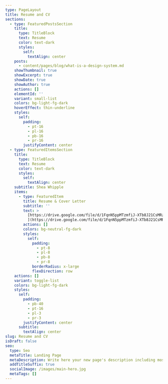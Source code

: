 ```yaml
---
type: PageLayout
title: Resume and CV
sections:
  - type: FeaturedPostsSection
    title:
      type: TitleBlock
      text: Resume
      color: text-dark
      styles:
        self:
          textAlign: center
    posts:
      - content/pages/blog/what-is-a-design-system.md
    showThumbnail: true
    showExcerpt: true
    showDate: true
    showAuthor: true
    actions: []
    elementId: ''
    variant: small-list
    colors: bg-light-fg-dark
    hoverEffect: thin-underline
    styles:
      self:
        padding:
          - pt-16
          - pl-16
          - pb-16
          - pr-16
        justifyContent: center
  - type: FeaturedItemsSection
    title:
      type: TitleBlock
      text: Resume
      color: text-dark
      styles:
        self:
          textAlign: center
    subtitle: Shea Whipple
    items:
      - type: FeaturedItem
        title: Resume & Cover Letter
        subtitle: ''
        text: >
          [https://drive.google.com/file/d/1FqnN5ppMTzmfiJ-XTb8J21CsMRzKA3pY/view?usp=sharing
          ](https://drive.google.com/file/d/1FqnN5ppMTzmfiJ-XTb8J21CsMRzKA3pY/view?usp=sharing)
        actions: []
        colors: bg-neutral-fg-dark
        styles:
          self:
            padding:
              - pt-8
              - pl-8
              - pb-8
              - pr-8
            borderRadius: x-large
            flexDirection: row
    actions: []
    variant: toggle-list
    colors: bg-light-fg-dark
    styles:
      self:
        padding:
          - pb-40
          - pt-16
          - pl-3
          - pr-3
        justifyContent: center
      subtitle:
        textAlign: center
slug: Resume and CV
isDraft: false
seo:
  type: Seo
  metaTitle: Landing Page
  metaDescription: Write here your new page's description including most relevant keywords.
  addTitleSuffix: true
  socialImage: /images/main-hero.jpg
  metaTags: []
---
```

